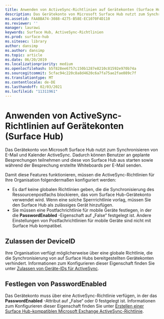 ```yaml
---
title: Anwenden von ActiveSync-Richtlinien auf Gerätekonten (Surface Hub)
description: Das Gerätekonto von Microsoft Surface Hub nutzt zum Synchronisieren von E-Mail und Kalender ActiveSync. Dadurch können Benutzer an geplante Besprechungen teilnehmen und diese von Surface Hub aus starten sowie während der Besprechung erstellte Whiteboards per E-Mail senden.
ms.assetid: FAABBA74-3088-4275-B58E-EC1070F4D110
ms.reviewer: ''
manager: laurawi
keywords: Surface Hub, ActiveSync-Richtlinien
ms.prod: surface-hub
ms.sitesec: library
author: dansimp
ms.author: dansimp
ms.topic: article
ms.date: 06/20/2019
ms.localizationpriority: medium
ms.openlocfilehash: b5f828ee6757c150b1287e8210c81592e970b74a
ms.sourcegitcommit: 5cfac94c220c8a8d4620c6a7fa75ae2fae089c7f
ms.translationtype: MT
ms.contentlocale: de-DE
ms.lasthandoff: 02/03/2021
ms.locfileid: "11311961"
---
```

# Anwenden von ActiveSync-Richtlinien auf Gerätekonten (Surface Hub)


Das Gerätekonto von Microsoft Surface Hub nutzt zum Synchronisieren von E-Mail und Kalender ActiveSync. Dadurch können Benutzer an geplante Besprechungen teilnehmen und diese von Surface Hub aus starten sowie während der Besprechung erstellte Whiteboards per E-Mail senden.

Damit diese Features funktionieren, müssen die ActiveSync-Richtlinien für Ihre Organisation folgendermaßen konfiguriert werden:

-   Es darf keine globalen Richtlinien geben, die die Synchronisierung des Ressourcenpostfachs blockieren, das vom Surface Hub-Gerätekonto verwendet wird. Wenn eine solche Sperrrichtlinie vorlag, müssen Sie den Surface Hub als zulässiges Gerät hinzufügen.
-   Sie müssen eine Postfachrichtlinie für mobile Geräte festlegen, in der die **PasswordEnabled** -Eigenschaft auf „False“ festgelegt ist. Andere Einstellungen von Postfachrichtlinien für mobile Geräte sind nicht mit Surface Hub kompatibel.

## Zulassen der DeviceID

Ihre Organisation verfügt möglicherweise über eine globale Richtlinie, die die Synchronisierung von auf Surface Hubs bereitgestellten Gerätekonten verhindert. Informationen zum Konfigurieren dieser Eigenschaft finden Sie unter [Zulassen von Geräte-IDs für ActiveSync](appendix-a-powershell-scripts-for-surface-hub.md#allowing-device-ids-for-activesync).

## Festlegen von PasswordEnabled

Das Gerätekonto muss über eine ActiveSync-Richtlinie verfügen, in der das **PasswordEnabled** -Attribut auf „False“ oder 0 festgelegt ist. Informationen zum Konfigurieren dieser Eigenschaft finden Sie unter [Erstellen einer Surface Hub-kompatiblen Microsoft Exchange ActiveSync-Richtlinie](appendix-a-powershell-scripts-for-surface-hub.md#create-compatible-as-policy).

 

 





